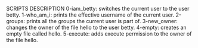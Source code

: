 SCRIPTS DESCRIPTION
0-iam_betty: switches the current user to the user betty.
1-who_am_i:  prints the effective username of the current user.
2-groups: prints all the groups the current user is part of.
3-new_owner: changes the owner of the file hello to the user betty.
4-empty: creates an empty file called hello.
5-execute:  adds execute permission to the owner of the file hello.
